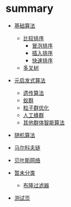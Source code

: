 # summary

* [基础算法](./basic/basic.md)
  * [比较排序](./basic/comparison-sort.md)
    * [冒泡排序](./basic/bubble-sort.md)
    * [插入排序](./basic/insert-sort.md)
    * [快速排序](./basic/quick-sort.md)
  * [多叉树]()

* [元启发式算法](./meta-heuristic/mha.md)
  * [遗传算法](./meta-heuristic/ga.md)
  * [蚁群](./meta-heuristic/aco.md)
  * [粒子群优化](./meta-heuristic/pso.md)
  * [人工蜂群](./meta-heuristic/abc.md)
  * [其他群体智能算法]()

* [随机算法]()
* [马尔科夫链](./markov-chain.md)
* [贝叶斯网络](./bayes-network.md)
* [暂未分类]()
  * [布隆过滤器]()

* [测试页](./testdemo.md)